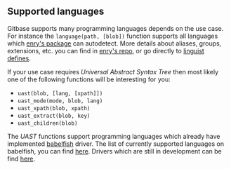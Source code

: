 ## Supported languages

Gitbase supports many programming languages depends on the use case.
For instance the `language(path, [blob])` function supports all languages which [enry's package](https://github.com/src-d/enry) can autodetect.
More details about aliases, groups, extensions, etc. you can find in [enry's repo](https://github.com/src-d/enry/blob/master/data/alias.go),
or go directly to [linguist defines](https://github.com/github/linguist/blob/master/lib/linguist/languages.yml).

If your use case requires _Universal Abstract Syntax Tree_ then most likely one of the following functions will be interesting for you:
- `uast(blob, [lang, [xpath]])`
- `uast_mode(mode, blob, lang)`
- `uast_xpath(blob, xpath)`
- `uast_extract(blob, key)`
- `uast_children(blob)`

The _UAST_ functions support programming languages which already have implemented [babelfish](https://docs.sourced.tech/babelfish) driver.
The list of currently supported languages on babelfish, you can find [here](https://docs.sourced.tech/babelfish/languages#supported-languages).
Drivers which are still in development can be find [here](https://docs.sourced.tech/babelfish/languages#in-development).
